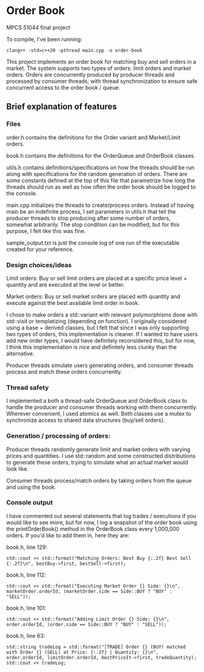 # Order Book
MPCS 51044 final project

To compile, I've been running:

    clang++ -std=c++20 -pthread main.cpp -o order-book

This project implements an order book for matching buy and sell orders in a market. The system supports two types of orders: limit orders and market orders. Orders are concurrently produced by producer threads and processed by consumer threads, with thread synchronization to ensure safe concurrent access to the order book / queue.

## Brief explanation of features

### Files
order.h contains the definitions for the Order variant and Market/Limit orders.

book.h contains the definitions for the OrderQueue and OrderBook classes.

utils.h contains definitions/specifications on how the threads should be run along with specifications for the random generation of orders. There are some constants defined at the top of this file that parametrize how long the threads should run as well as how often the order book should be logged to the console.

main.cpp initializes the threads to create/process orders. Instead of having main be an indefinite process, I set parameters in utils.h that tell the producer threads to stop producing after some number of orders, somewhat arbitrarily. The stop condition can be modified, but for this purpose, I felt like this was fine.

sample_output.txt is just the console log of one run of the executable created for your reference.

### Design choices/ideas
Limit orders: Buy or sell limit orders are placed at a specific price level + quantity and are executed at the level or better.

Market orders: Buy or sell market orders are placed with quantity and execute against the best available limit order in book.

I chose to make orders a std::variant with relevant polymorphisms done with std::visit or templatizing (depending on function). I originally considered using a base + derived classes, but I felt that since I was only supporting two types of orders, this implementation is cleaner. If I wanted to have users add new order types, I would have definitely reconsidered this, but for now, I think this implementation is nice and definitely less clunky than the alternative.

Producer threads simulate users generating orders, and consumer threads process and match these orders concurrently.

### Thread safety
I implemented a both a thread-safe OrderQueue and OrderBook class to handle the producer and consumer threads working with them concurrently. Wherever convenient, I used atomics as well. Both classes use a mutex to synchronize access to shared data structures (buy/sell orders).

### Generation / processing of orders:
Producer threads randomly generate limit and market orders with varying prices and quantities. I use std::random and some constructed distributions to generate these orders, trying to simulate what an actual market would look like.

Consumer threads process/match orders by taking orders from the queue and using the book.

### Console output
I have commented out several statements that log trades / executions if you would like to see more, but for now, I log a snapshot of the order book using the printOrderBook() method in the OrderBook class every 1,000,000 orders. If you'd like to add them in, here they are:

book.h, line 129:

    std::cout << std::format("Matching Orders: Best Buy {:.2f} Best Sell {:.2f}\n", bestBuy->first, bestSell->first);

book.h, line 112:

    std::cout << std::format("Executing Market Order {} Side: {}\n", marketOrder.orderId, (marketOrder.side == Side::BUY ? "BUY" : "SELL"));

book.h, line 101:

    std::cout << std::format("Adding Limit Order {} Side: {}\n", order.orderId, (order.side == Side::BUY ? "BUY" : "SELL"));

book.h, line 63:

    std::string tradeLog = std::format("[TRADE] Order {} (BUY) matched with Order {} (SELL) at Price: {:.2f} | Quantity: {}\n", order.orderId, limitOrder.orderId, bestPriceIt->first, tradeQuantity); std::cout << tradeLog;
        
